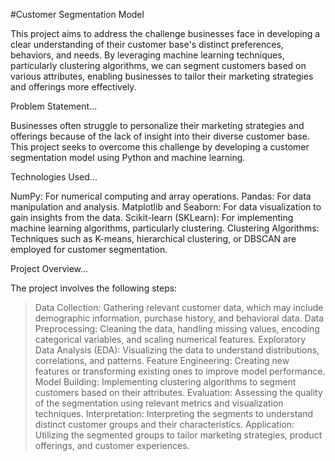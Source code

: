 #Customer Segmentation Model

This project aims to address the challenge businesses face in developing a clear understanding of their customer base's distinct preferences, behaviors, and needs. By leveraging machine learning techniques, particularly clustering algorithms, we can segment customers based on various attributes, enabling businesses to tailor their marketing strategies and offerings more effectively.

Problem Statement...

Businesses often struggle to personalize their marketing strategies and offerings because of the lack of insight into their diverse customer base. This project seeks to overcome this challenge by developing a customer segmentation model using Python and machine learning.

Technologies Used...

NumPy: For numerical computing and array operations.
Pandas: For data manipulation and analysis.
Matplotlib and Seaborn: For data visualization to gain insights from the data.
Scikit-learn (SKLearn): For implementing machine learning algorithms, particularly clustering.
Clustering Algorithms: Techniques such as K-means, hierarchical clustering, or DBSCAN are employed for customer segmentation.

Project Overview...

The project involves the following steps:
>Data Collection: Gathering relevant customer data, which may include demographic information, purchase history, and behavioral data.
>Data Preprocessing: Cleaning the data, handling missing values, encoding categorical variables, and scaling numerical features.
>Exploratory Data Analysis (EDA): Visualizing the data to understand distributions, correlations, and patterns.
>Feature Engineering: Creating new features or transforming existing ones to improve model performance.
>Model Building: Implementing clustering algorithms to segment customers based on their attributes.
>Evaluation: Assessing the quality of the segmentation using relevant metrics and visualization techniques.
>Interpretation: Interpreting the segments to understand distinct customer groups and their characteristics.
>Application: Utilizing the segmented groups to tailor marketing strategies, product offerings, and customer experiences.


